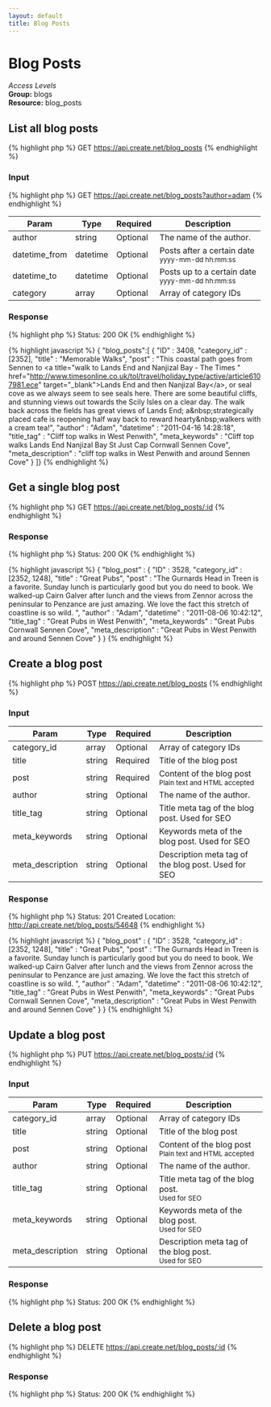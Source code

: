 ```yaml
---
layout: default
title: Blog Posts
---
```


Blog Posts
=============

*Access Levels*    
__Group:__ blogs     
__Resource:__ blog_posts

List all blog posts
-------------------

{% highlight php %}
GET 	https://api.create.net/blog_posts
{% endhighlight %}

### Input

{% highlight php %}
GET 	https://api.create.net/blog_posts?author=adam
{% endhighlight %}

<table>
	<thead>
		<tr>
			<th>Param</th>
			<th>Type</th>
			<th>Required</th>
			<th>Description</th>
		</tr>
	</thead>
	<tbody>
		<tr>
			<td>author</td>
			<td>string</td>
			<td>Optional</td>
			<td>The name of the author.</td>
		</tr>
		<tr>
			<td>datetime_from</td>
			<td>datetime</td>
			<td>Optional</td>
			<td>Posts after a certain date <br /><small>yyyy-mm-dd hh:mm:ss</small></td>
		</tr>
		<tr>
			<td>datetime_to</td>
			<td>datetime</td>
			<td>Optional</td>
			<td>Posts up to a certain date <br /><small>yyyy-mm-dd hh:mm:ss</small></td>
		</tr>
		<tr>
			<td>category</td>
			<td>array</td>
			<td>Optional</td>
			<td>Array of category IDs</td>
		</tr>
	</tbody>
</table>

### Response

{% highlight php %}
Status: 200 OK
{% endhighlight %}

{% highlight javascript %}
{ "blog_posts":[
	{
		"ID" : 3408,
		"category_id" : [2352],
		"title" : "Memorable Walks",
		"post" : "This coastal path goes from Sennen to &lt;a title=&quot;walk to Lands End and Nanjizal Bay - The Times &quot; href=&quot;http://www.timesonline.co.uk/tol/travel/holiday_type/active/article6107981.ece&quot; target=&quot;_blank&quot;&gt;Lands End and then Nanjizal Bay&lt;/a&gt;, or seal cove as we always seem to see seals here. There are some beautiful cliffs, and stunning views out towards the Scily Isles on a clear day. The walk back across the fields has great views of Lands End; a&amp;nbsp;strategically placed cafe is reopening half way back to reward hearty&amp;nbsp;walkers with a cream tea!",
		"author" : "Adam",
		"datetime" : "2011-04-16 14:28:18",
		"title_tag" : "Cliff top walks in West Penwith",
		"meta_keywords" : "Cliff top walks Lands End Nanjizal Bay St Just Cap Cornwall Sennen Cove",
		"meta_description" : "cliff top walks in West Penwith and around Sennen Cove"
	}
]}
{% endhighlight %}

Get a single blog post
-----------------------

{% highlight php %}
GET 	https://api.create.net/blog_posts/:id
{% endhighlight %}

### Response

{% highlight php %}
Status: 200 OK
{% endhighlight %}

{% highlight javascript %}
{ "blog_post" : 
	{
		"ID" : 3528,
		"category_id" : [2352, 1248],
		"title" : "Great Pubs",
		"post" : "The Gurnards Head in Treen is a favorite. Sunday lunch is particularly good but you do need to book. We walked-up Cairn Galver after lunch and the views from Zennor across the peninsular to Penzance are just amazing. We love the fact this stretch of coastline is so wild. ",
		"author" : "Adam",
		"datetime" : "2011-08-06 10:42:12",
		"title_tag" : "Great Pubs in West Penwith",
		"meta_keywords" : "Great Pubs Cornwall Sennen Cove",
		"meta_description" : "Great Pubs in West Penwith and around Sennen Cove"
	}
}
{% endhighlight %}

Create a blog post
------------------

{% highlight php %}
POST 	https://api.create.net/blog_posts
{% endhighlight %}

### Input

<table>
	<thead>
		<tr>
			<th>Param</th>
			<th>Type</th>
			<th>Required</th>
			<th>Description</th>
		</tr>
	</thead>
	<tbody>
		<tr>
			<td>category_id</td>
			<td>array</td>
			<td>Optional</td>
			<td>Array of category IDs</td>
		</tr>
		<tr>
			<td>title</td>
			<td>string</td>
			<td>Required</td>
			<td>Title of the blog post</td>
		</tr>
		<tr>
			<td>post</td>
			<td>string</td>
			<td>Required</td>
			<td>Content of the blog post <br /><small>Plain text and HTML accepted</small></td>
		</tr>
		<tr>
			<td>author</td>
			<td>string</td>
			<td>Optional</td>
			<td>The name of the author.</td>
		</tr>
		<tr>
			<td>title_tag</td>
			<td>string</td>
			<td>Optional</td>
			<td>Title meta tag of the blog post. Used for SEO</td>
		</tr>
		<tr>
			<td>meta_keywords</td>
			<td>string</td>
			<td>Optional</td>
			<td>Keywords meta of the blog post. Used for SEO</td>
		</tr>
		<tr>
			<td>meta_description</td>
			<td>string</td>
			<td>Optional</td>
			<td>Description meta tag of the blog post. Used for SEO</td>
		</tr>
	</tbody>
</table>

### Response

{% highlight php %}
Status: 201 Created
Location: http://api.create.net/blog_posts/54648
{% endhighlight %}

{% highlight javascript %}
{ "blog_post" : 
	{
		"ID" : 3528,
		"category_id" : [2352, 1248],
		"title" : "Great Pubs",
		"post" : "The Gurnards Head in Treen is a favorite. Sunday lunch is particularly good but you do need to book. We walked-up Cairn Galver after lunch and the views from Zennor across the peninsular to Penzance are just amazing. We love the fact this stretch of coastline is so wild. ",
		"author" : "Adam",
		"datetime" : "2011-08-06 10:42:12",
		"title_tag" : "Great Pubs in West Penwith",
		"meta_keywords" : "Great Pubs Cornwall Sennen Cove",
		"meta_description" : "Great Pubs in West Penwith and around Sennen Cove"
	}
}
{% endhighlight %}

Update a blog post
------------------

{% highlight php %}
PUT 	https://api.create.net/blog_posts/:id
{% endhighlight %}

### Input

<table>
	<thead>
		<tr>
			<th>Param</th>
			<th>Type</th>
			<th>Required</th>
			<th>Description</th>
		</tr>
	</thead>
	<tbody>
		<tr>
			<td>category_id</td>
			<td>array</td>
			<td>Optional</td>
			<td>Array of category IDs</td>
		</tr>
		<tr>
			<td>title</td>
			<td>string</td>
			<td>Optional</td>
			<td>Title of the blog post</td>
		</tr>
		<tr>
			<td>post</td>
			<td>string</td>
			<td>Optional</td>
			<td>Content of the blog post <br /><small>Plain text and HTML accepted</small></td>
		</tr>
		<tr>
			<td>author</td>
			<td>string</td>
			<td>Optional</td>
			<td>The name of the author.</td>
		</tr>
		<tr>
			<td>title_tag</td>
			<td>string</td>
			<td>Optional</td>
			<td>Title meta tag of the blog post. <br /><small>Used for SEO</small></td>
		</tr>
		<tr>
			<td>meta_keywords</td>
			<td>string</td>
			<td>Optional</td>
			<td>Keywords meta of the blog post. <br /><small>Used for SEO</small></td>
		</tr>
		<tr>
			<td>meta_description</td>
			<td>string</td>
			<td>Optional</td>
			<td>Description meta tag of the blog post. <br /><small>Used for SEO</small></td>
		</tr>
	</tbody>
</table>

### Response

{% highlight php %}
Status: 200 OK
{% endhighlight %}

Delete a blog post
------------------

{% highlight php %}
DELETE 	https://api.create.net/blog_posts/:id
{% endhighlight %}

### Response

{% highlight php %}
Status: 200 OK
{% endhighlight %}